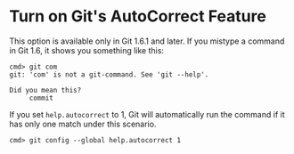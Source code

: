 # Turn on Git's AutoCorrect Feature
This option is available only in Git 1.6.1 and later. If you mistype a command in Git 1.6, it shows you something like this:

    cmd> git com
    git: 'com' is not a git-command. See 'git --help'.

    Did you mean this?
         commit

If you set `help.autocorrect` to 1, Git will automatically run the command if it has only one match under this scenario.

    cmd> git config --global help.autocorrect 1
